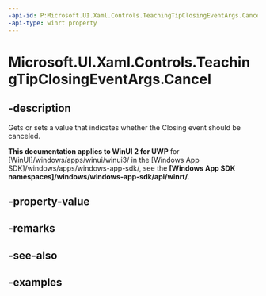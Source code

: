 ```yaml
---
-api-id: P:Microsoft.UI.Xaml.Controls.TeachingTipClosingEventArgs.Cancel
-api-type: winrt property
---
```


# Microsoft.UI.Xaml.Controls.TeachingTipClosingEventArgs.Cancel

<!--
public bool Cancel { get; set; }
-->

## -description

Gets or sets a value that indicates whether the Closing event should be canceled.

**This documentation applies to WinUI 2 for UWP** for [WinUI]/windows/apps/winui/winui3/ in the [Windows App SDK]/windows/apps/windows-app-sdk/, see the **[Windows App SDK namespaces]/windows/windows-app-sdk/api/winrt/**.

## -property-value

## -remarks

## -see-also

## -examples

